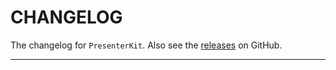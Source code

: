 # CHANGELOG

The changelog for `PresenterKit`. Also see the [releases](https://github.com/jessesquires/PresenterKit/releases) on GitHub.

--------------------------------------
